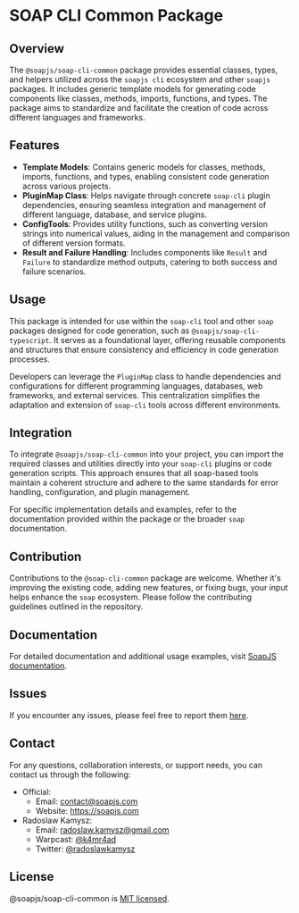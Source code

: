 # SOAP CLI Common Package

## Overview

The `@soapjs/soap-cli-common` package provides essential classes, types, and helpers utilized across the `soapjs cli` ecosystem and other `soapjs` packages. It includes generic template models for generating code components like classes, methods, imports, functions, and types. The package aims to standardize and facilitate the creation of code across different languages and frameworks.

## Features

- **Template Models**: Contains generic models for classes, methods, imports, functions, and types, enabling consistent code generation across various projects.
- **PluginMap Class**: Helps navigate through concrete `soap-cli` plugin dependencies, ensuring seamless integration and management of different language, database, and service plugins.
- **ConfigTools**: Provides utility functions, such as converting version strings into numerical values, aiding in the management and comparison of different version formats.
- **Result and Failure Handling**: Includes components like `Result` and `Failure` to standardize method outputs, catering to both success and failure scenarios.

## Usage

This package is intended for use within the `soap-cli` tool and other `soap` packages designed for code generation, such as `@soapjs/soap-cli-typescript`. It serves as a foundational layer, offering reusable components and structures that ensure consistency and efficiency in code generation processes.

Developers can leverage the `PluginMap` class to handle dependencies and configurations for different programming languages, databases, web frameworks, and external services. This centralization simplifies the adaptation and extension of `soap-cli` tools across different environments.

## Integration

To integrate `@soapjs/soap-cli-common` into your project, you can import the required classes and utilities directly into your `soap-cli` plugins or code generation scripts. This approach ensures that all soap-based tools maintain a coherent structure and adhere to the same standards for error handling, configuration, and plugin management.

For specific implementation details and examples, refer to the documentation provided within the package or the broader `soap` documentation.

## Contribution

Contributions to the `@soap-cli-common` package are welcome. Whether it's improving the existing code, adding new features, or fixing bugs, your input helps enhance the `soap` ecosystem. Please follow the contributing guidelines outlined in the repository.

## Documentation

For detailed documentation and additional usage examples, visit [SoapJS documentation](https://docs.soapjs.com).

## Issues
If you encounter any issues, please feel free to report them [here](https://github.com/soapjs/soap/issues/new/choose).

## Contact
For any questions, collaboration interests, or support needs, you can contact us through the following:

- Official:
  - Email: [contact@soapjs.com](mailto:contact@soapjs.com)
  - Website: https://soapjs.com
- Radoslaw Kamysz:
  - Email: [radoslaw.kamysz@gmail.com](mailto:radoslaw.kamysz@gmail.com)
  - Warpcast: [@k4mr4ad](https://warpcast.com/k4mr4ad)
  - Twitter: [@radoslawkamysz](https://x.com/radoslawkamysz)

## License

@soapjs/soap-cli-common is [MIT licensed](./LICENSE).
